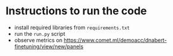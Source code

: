# Instructions to run the code

- install required libraries from `requirements.txt`
- run the `run.py` script
- observe metrics on https://www.comet.ml/demoacc/dnabert-finetuning/view/new/panels

